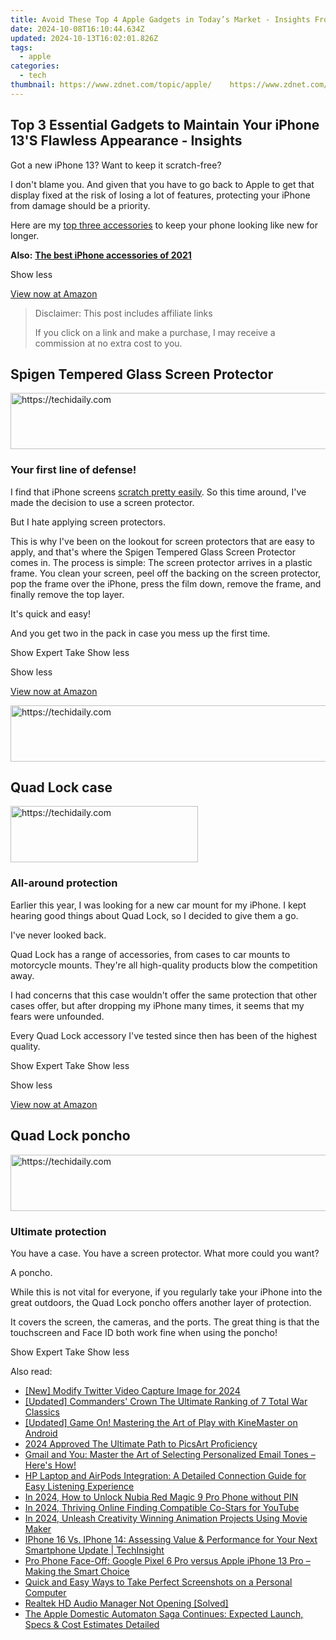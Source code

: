 ```yaml
---
title: Avoid These Top 4 Apple Gadgets in Today’s Market - Insights From ZDNet
date: 2024-10-08T16:10:44.634Z
updated: 2024-10-13T16:02:01.826Z
tags:
  - apple
categories:
  - tech
thumbnail: https://www.zdnet.com/topic/apple/    https://www.zdnet.com/a/img/resize/4398a78d4af3276d0bac57b00ec13d9aad21ff71/2024/09/09/2dc0c5c5-be47-4ac7-b68d-9335f266f356/dsc01931.jpg?width=170&height=96&fit=crop&auto=webp
---
```


## Top 3 Essential Gadgets to Maintain Your iPhone 13'S Flawless Appearance - Insights

Got a new iPhone 13? Want to keep it scratch-free?

I don't blame you. And given that you have to go back to Apple to get that display fixed at the risk of losing a lot of features, protecting your iPhone from damage should be a priority.

Here are my [top three accessories](https://www.zdnet.com/article/iphone-accessories-three-of-the-best-and-most-indispensable/) to keep your phone looking like new for longer.

**Also:** [**The best iPhone accessories of 2021**](https://www.zdnet.com/article/iphone-accessories-three-of-the-best-and-most-indispensable/)

Show less 

[View now at Amazon](https://buy.geni.us/Proxy.ashx?TSID=368250&GR%5FURL=https%3A%2F%2Fwww.amazon.com%2FSpigen-Tempered-Protector-Glas-tR-designed%2Fdp%2FB095RTJH1M%3Ftag%3Dzd-buy-button-20%26ascsubtag%3D%5F%5FCOM%5FCLICK%5FID%5F%5F%7C77e6c77b-b72c-47a0-ba61-d0b9975d9f97%7Cdtp&dtb=1)

>  Disclaimer: This post includes affiliate links
>
>  If you click on a link and make a purchase, I may receive a commission at no extra cost to you.
>

## Spigen Tempered Glass Screen Protector

<!-- affiliate ads begin -->
<a href="https://25home.pxf.io/c/5597632/2148650/16836" target="_top" id="2148650">
  <img src="//a.impactradius-go.com/display-ad/16836-2148650" border="0" alt="https://techidaily.com" width="728" height="90"/>
</a>
<img height="0" width="0" src="https://25home.pxf.io/i/5597632/2148650/16836" style="position:absolute;visibility:hidden;" border="0" />
<!-- affiliate ads end -->

### Your first line of defense!

I find that iPhone screens [scratch pretty easily](https://www.zdnet.com/article/i-want-an-iphone-that-doesnt-do-this/). So this time around, I've made the decision to use a screen protector.

But I hate applying screen protectors.

This is why I've been on the lookout for screen protectors that are easy to apply, and that's where the Spigen Tempered Glass Screen Protector comes in. The process is simple: The screen protector arrives in a plastic frame. You clean your screen, peel off the backing on the screen protector, pop the frame over the iPhone, press the film down, remove the frame, and finally remove the top layer.

It's quick and easy!

And you get two in the pack in case you mess up the first time. 

Show Expert Take Show less 

Show less 

[View now at Amazon](https://buy.geni.us/Proxy.ashx?TSID=368250&GR%5FURL=https%3A%2F%2Fwww.amazon.com%2Fstores%2FQUAD%2BLOCK%2Fpage%2F45393881-C3E5-4D67-893E-0889C7E8D362%3Ftag%3Dzd-buy-button-20%26ascsubtag%3D%5F%5FCOM%5FCLICK%5FID%5F%5F%7C77e6c77b-b72c-47a0-ba61-d0b9975d9f97%7Cdtp&dtb=1)

<!-- affiliate ads begin -->
<a href="https://ephamedtechinc.pxf.io/c/5597632/2123508/26400" target="_top" id="2123508">
  <img src="//a.impactradius-go.com/display-ad/26400-2123508" border="0" alt="https://techidaily.com" width="728" height="90"/>
</a>
<img height="0" width="0" src="https://ephamedtechinc.pxf.io/i/5597632/2123508/26400" style="position:absolute;visibility:hidden;" border="0" />
<!-- affiliate ads end -->

## Quad Lock case

<!-- affiliate ads begin -->
<a href="https://aligracehair.sjv.io/c/5597632/2135399/19272" target="_top" id="2135399">
  <img src="//a.impactradius-go.com/display-ad/19272-2135399" border="0" alt="https://techidaily.com" width="300" height="90"/>
</a>
<img height="0" width="0" src="https://aligracehair.sjv.io/i/5597632/2135399/19272" style="position:absolute;visibility:hidden;" border="0" />
<!-- affiliate ads end -->

### All-around protection

Earlier this year, I was looking for a new car mount for my iPhone. I kept hearing good things about Quad Lock, so I decided to give them a go.

I've never looked back.

Quad Lock has a range of accessories, from cases to car mounts to motorcycle mounts. They're all high-quality products blow the competition away.

I had concerns that this case wouldn't offer the same protection that other cases offer, but after dropping my iPhone many times, it seems that my fears were unfounded.

Every Quad Lock accessory I've tested since then has been of the highest quality.

Show Expert Take Show less 

Show less 

[View now at Amazon](https://buy.geni.us/Proxy.ashx?TSID=368250&GR%5FURL=https%3A%2F%2Fwww.amazon.com%2FQuad-Lock-Poncho-iPhone-Pro%2Fdp%2FB08NVL32M8%2F%3Ftag%3Dzd-buy-button-20%26ascsubtag%3D%5F%5FCOM%5FCLICK%5FID%5F%5F%7C77e6c77b-b72c-47a0-ba61-d0b9975d9f97%7Cdtp&dtb=1)

## Quad Lock poncho

<!-- affiliate ads begin -->
<a href="https://imp.i357552.net/c/5597632/999558/11832" target="_top" id="999558">
  <img src="//a.impactradius-go.com/display-ad/11832-999558" border="0" alt="https://techidaily.com" width="728" height="90"/>
</a>
<img height="0" width="0" src="https://imp.i357552.net/i/5597632/999558/11832" style="position:absolute;visibility:hidden;" border="0" />
<!-- affiliate ads end -->

### Ultimate protection

You have a case. You have a screen protector. What more could you want?

A poncho.

While this is not vital for everyone, if you regularly take your iPhone into the great outdoors, the Quad Lock poncho offers another layer of protection.

It covers the screen, the cameras, and the ports. The great thing is that the touchscreen and Face ID both work fine when using the poncho!

Show Expert Take Show less

<ins class="adsbygoogle"
     style="display:block"
     data-ad-format="autorelaxed"
     data-ad-client="ca-pub-7571918770474297"
     data-ad-slot="1223367746"></ins>

<ins class="adsbygoogle"
     style="display:block"
     data-ad-client="ca-pub-7571918770474297"
     data-ad-slot="8358498916"
     data-ad-format="auto"
     data-full-width-responsive="true"></ins>

<span class="atpl-alsoreadstyle">Also read:</span>
<div><ul>
<li><a href="https://twitter-videos.techidaily.com/new-modify-twitter-video-capture-image-for-2024/"><u>[New] Modify Twitter Video Capture Image for 2024</u></a></li>
<li><a href="https://screen-mirroring-recording.techidaily.com/updated-commanders-crown-the-ultimate-ranking-of-7-total-war-classics/"><u>[Updated] Commanders' Crown The Ultimate Ranking of 7 Total War Classics</u></a></li>
<li><a href="https://some-techniques.techidaily.com/updated-game-on-mastering-the-art-of-play-with-kinemaster-on-android/"><u>[Updated] Game On! Mastering the Art of Play with KineMaster on Android</u></a></li>
<li><a href="https://article-files.techidaily.com/2024-approved-the-ultimate-path-to-picsart-proficiency/"><u>2024 Approved The Ultimate Path to PicsArt Proficiency</u></a></li>
<li><a href="https://technical-tips.techidaily.com/1722876904010-gmail-and-you-master-the-art-of-selecting-personalized-email-tones-heres-how/"><u>Gmail and You: Master the Art of Selecting Personalized Email Tones – Here's How!</u></a></li>
<li><a href="https://technical-tips.techidaily.com/hp-laptop-and-airpods-integration-a-detailed-connection-guide-for-easy-listening-experience/"><u>HP Laptop and AirPods Integration: A Detailed Connection Guide for Easy Listening Experience</u></a></li>
<li><a href="https://easy-unlock-android.techidaily.com/in-2024-how-to-unlock-nubia-red-magic-9-pro-phone-without-pin-by-drfone-android/"><u>In 2024, How to Unlock Nubia Red Magic 9 Pro Phone without PIN</u></a></li>
<li><a href="https://youtube-zero.techidaily.com/24-thriving-online-finding-compatible-co-stars-for-youtube/"><u>In 2024, Thriving Online Finding Compatible Co-Stars for YouTube</u></a></li>
<li><a href="https://some-guidance.techidaily.com/in-2024-unleash-creativity-winning-animation-projects-using-movie-maker/"><u>In 2024, Unleash Creativity Winning Animation Projects Using Movie Maker</u></a></li>
<li><a href="https://technical-tips.techidaily.com/iphone-16-vs-iphone-14-assessing-value-and-performance-for-your-next-smartphone-update-techinsight/"><u>IPhone 16 Vs. IPhone 14: Assessing Value & Performance for Your Next Smartphone Update | TechInsight</u></a></li>
<li><a href="https://technical-tips.techidaily.com/pro-phone-face-off-google-pixel-6-pro-versus-apple-iphone-13-pro-making-the-smart-choice/"><u>Pro Phone Face-Off: Google Pixel ‌6 Pro versus Apple iPhone 13 Pro – Making the Smart Choice</u></a></li>
<li><a href="https://technical-tips.techidaily.com/quick-and-easy-ways-to-take-perfect-screenshots-on-a-personal-computer/"><u>Quick and Easy Ways to Take Perfect Screenshots on a Personal Computer</u></a></li>
<li><a href="https://sound-issues.techidaily.com/realtek-hd-audio-manager-not-opening-solved/"><u>Realtek HD Audio Manager Not Opening [Solved]</u></a></li>
<li><a href="https://techno-recovery.techidaily.com/the-apple-domestic-automaton-saga-continues-expected-launch-specs-and-cost-estimates-detailed/"><u>The Apple Domestic Automaton Saga Continues: Expected Launch, Specs & Cost Estimates Detailed</u></a></li>
</ul></div>

